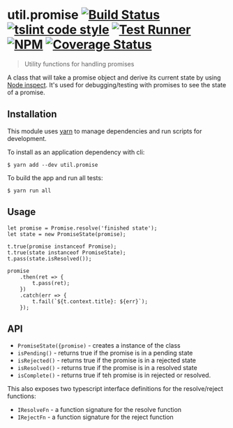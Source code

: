# util.promise [![Build Status](https://travis-ci.org/jmquigley/util.promise.svg?branch=master)](https://travis-ci.org/jmquigley/util.promise) [![tslint code style](https://img.shields.io/badge/code_style-TSlint-5ed9c7.svg)](https://palantir.github.io/tslint/) [![Test Runner](https://img.shields.io/badge/testing-ava-blue.svg)](https://github.com/avajs/ava) [![NPM](https://img.shields.io/npm/v/util.promise.svg)](https://www.npmjs.com/package/util.promise) [![Coverage Status](https://coveralls.io/repos/github/jmquigley/util.promise/badge.svg?branch=master)](https://coveralls.io/github/jmquigley/util.promise?branch=master)

> Utility functions for handling promises

A class that will take a promise object and derive its current state
by using [Node inspect](https://nodejs.org/api/util.html#util_util_inspect_object_options).  It's used for debugging/testing with promises to see the state of a promise.


## Installation

This module uses [yarn](https://yarnpkg.com/en/) to manage dependencies and run scripts for development.

To install as an application dependency with cli:
```
$ yarn add --dev util.promise
```

To build the app and run all tests:
```
$ yarn run all
```


## Usage
```
let promise = Promise.resolve('finished state');
let state = new PromiseState(promise);

t.true(promise instanceof Promise);
t.true(state instanceof PromiseState);
t.pass(state.isResolved());

promise
	.then(ret => {
		t.pass(ret);
	})
	.catch(err => {
		t.fail(`${t.context.title}: ${err}`);
	});
```

## API

- `PromiseState({promise)` - creates a instance of the class
- `isPending()` - returns true if the promise is in a pending state
- `isRejected()` - returns true if the promise is in a rejected state
- `isResolved()` - returns true if the promise is in a resolved state
- `isComplete()` - returns true if teh promise is in rejected or resolved.

This also exposes two typescript interface definitions for the resolve/reject functions:

- `IResolveFn` - a function signature for the resolve function
- `IRejectFn` - a function signature for the reject function
